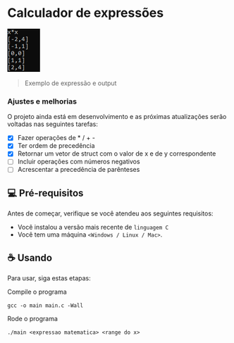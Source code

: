 # Calculador de expressões

<img src="exemplo.PNG" alt="exemplo imagem">

> Exemplo de expressão e output

### Ajustes e melhorias

O projeto ainda está em desenvolvimento e as próximas atualizações serão voltadas nas seguintes tarefas:

- [x] Fazer operações de * / + -
- [x] Ter ordem de precedência
- [x] Retornar um vetor de struct com o valor de x e de y correspondente
- [ ] Incluir operações com números negativos
- [ ] Acrescentar a precedência de parênteses

## 💻 Pré-requisitos

Antes de começar, verifique se você atendeu aos seguintes requisitos:
<!---Estes são apenas requisitos de exemplo. Adicionar, duplicar ou remover conforme necessário--->
* Você instalou a versão mais recente de `linguagem C`
* Você tem uma máquina `<Windows / Linux / Mac>`.

## ☕ Usando

Para usar, siga estas etapas:

Compile o programa
```
gcc -o main main.c -Wall
```

Rode o programa
```
./main <expressao matematica> <range do x>
```
